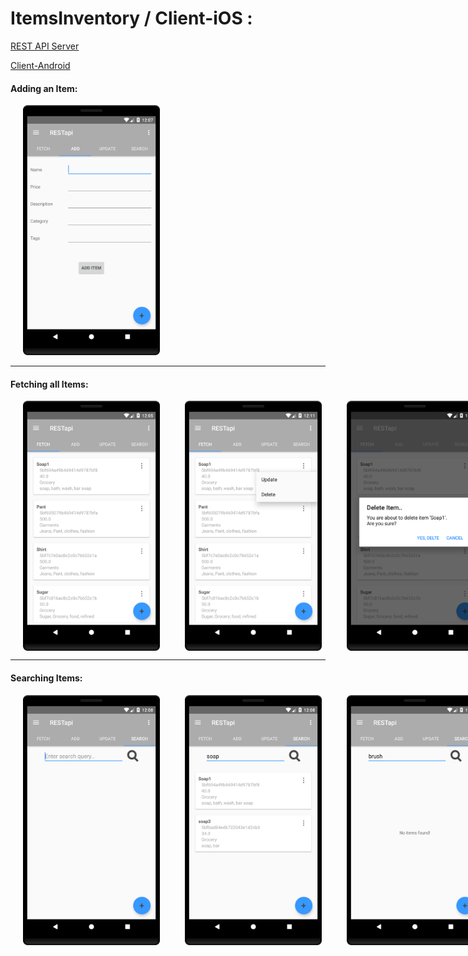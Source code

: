 # ItemsInventory / Client-iOS :

[REST API Server](https://github.com/ChandanAdiga/ItemsInventory/tree/master/NodeJS_ServerApps/)

[Client-Android](https://github.com/ChandanAdiga/ItemsInventory/tree/master/Client_Android/)

#### Adding an Item:
<img src="https://github.com/ChandanAdiga/ItemsInventory/blob/master/Client_Android/Screenshot_AddItem.png" height="400" hspace="20"/>

------
#### Fetching all Items:
<div style="display:flex; flex-direction: row;">
  <img src="https://github.com/ChandanAdiga/ItemsInventory/blob/master/Client_Android/Screenshot_FetchItems.png" height="400" hspace="20"/>
  <img src="https://github.com/ChandanAdiga/ItemsInventory/blob/master/Client_Android/Screenshot_FetchItemsMenu.png" height="400" hspace="20"/>
  <img src="https://github.com/ChandanAdiga/ItemsInventory/blob/master/Client_Android/Screenshot_DeleteItem.png" height="400" hspace="20"/>
</div>


------
#### Searching Items:
<div style="display:flex; flex-direction: row;">
  <img src="https://github.com/ChandanAdiga/ItemsInventory/blob/master/Client_Android/Screenshot_SearchItems1.png" height="400" hspace="20"/>
  <img src="https://github.com/ChandanAdiga/ItemsInventory/blob/master/Client_Android/Screenshot_SearchItems2.png" height="400" hspace="20"/>
  <img src="https://github.com/ChandanAdiga/ItemsInventory/blob/master/Client_Android/Screenshot_SearchItems3.png" height="400" hspace="20"/>
</div>
